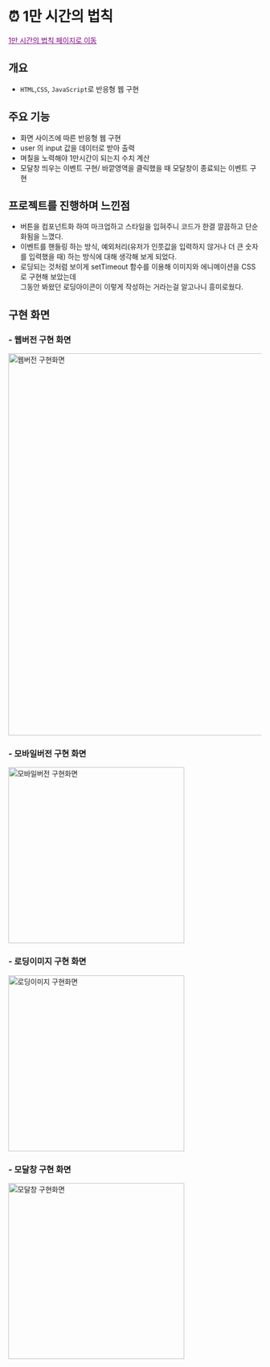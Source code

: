 # ⏰ 1만 시간의 법칙

<a style="color:purple" href="https://waterbinnn.github.io/the-ten-thousand-hour-rule/">1만 시간의 법칙 페이지로 이동</a>

## 개요

- `HTML`,`CSS`, `JavaScript`로 반응형 웹 구현 

## 주요 기능

- 화면 사이즈에 따른 반응형 웹 구현
- user 의 input 값을 데이터로 받아 출력
- 며칠을 노력해야 1만시간이 되는지 수치 계산
- 모달창 띄우는 이벤트 구현/ 바깥영역을 클릭했을 때 모달창이 종료되는 이벤트 구현

## 프로젝트를 진행하며 느낀점

- 버튼을 컴포넌트화 하여 마크업하고 스타일을 입혀주니 코드가 한결 깔끔하고 단순화됨을 느꼈다.
- 이벤트를 핸들링 하는 방식, 예외처리(유저가 인풋값을 입력하지 않거나 더 큰 숫자를 입력했을 때) 하는 방식에 대해 생각해 보게 되었다.
- 로딩되는 것처럼 보이게 setTimeout 함수를 이용해 이미지와 에니메이션을 CSS 로 구현해 보았는데<br> 그동안 봐왔던 로딩아이콘이 이렇게 작성하는 거라는걸 알고나니 흥미로웠다.

## 구현 화면

### - 웹버전 구현 화면

<img width="760px" src="https://velog.velcdn.com/images/ewaterbin/post/a990b18a-1fab-40a9-84c6-feb425c188c6/image.png" alt="웹버전 구현화면">

### - 모바일버전 구현 화면

<div>
<img  width="350px" src="https://velog.velcdn.com/images/ewaterbin/post/981f0eb1-8e5e-4750-84f4-9581adca5992/image.png" alt="모바일버전 구현화면">
</div>

### - 로딩이미지 구현 화면

<div>
<img  width="350px" src="https://velog.velcdn.com/images/ewaterbin/post/316e3e28-2820-4dfb-b85d-d7b0bf5c9cb3/image.png" alt="로딩이미지 구현화면">
</div>

### - 모달창 구현 화면

<div>
<img  width="350px" src="https://velog.velcdn.com/images/ewaterbin/post/dbe52545-4c8d-412e-90e5-25eb89d1189f/image.png" alt="모달창 구현화면">
</div>
